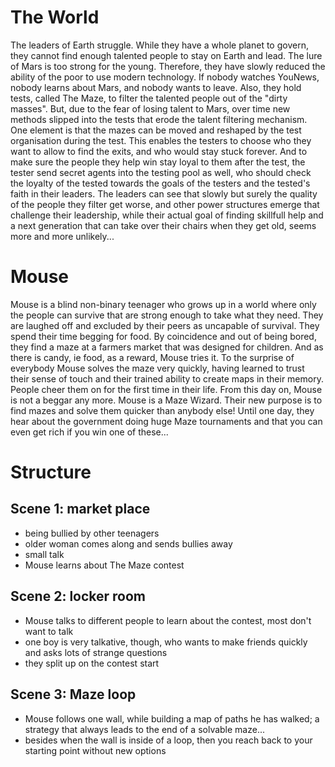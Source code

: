 # The World
The leaders of Earth struggle. While they have a whole planet to govern, they cannot find enough talented people to stay on Earth and lead. The lure of Mars is too strong for the young.
Therefore, they have slowly reduced the ability of the poor to use modern technology. If nobody watches YouNews, nobody learns about Mars, and nobody wants to leave.
Also, they hold tests, called The Maze, to filter the talented people out of the "dirty masses". But, due to the fear of losing talent to Mars, over time new methods slipped into the tests that erode the talent filtering mechanism. One element is that the mazes can be moved and reshaped by the test organisation during the test. This enables the testers to choose who they want to allow to find the exits, and who would stay stuck forever.
And to make sure the people they help win stay loyal to them after the test, the tester send secret agents into the testing pool as well, who should check the loyalty of the tested towards the goals of the testers and the tested's faith in their leaders.
The leaders can see that slowly but surely the quality of the people they filter get worse, and other power structures emerge that challenge their leadership, while their actual goal of finding skillfull help and a next generation that can take over their chairs when they get old, seems more and more unlikely...

# Mouse

Mouse is a blind non-binary teenager who grows up in a world where only the people can survive that are strong enough to take what they need. They are laughed off and excluded by their peers as uncapable of survival. They spend their time begging for food. By coincidence and out of being bored, they find a maze at a farmers market that was designed for children. And as there is candy, ie food, as a reward, Mouse tries it. To the surprise of everybody Mouse solves the maze very quickly, having learned to trust their sense of touch and their trained ability to create maps in their memory. People cheer them on for the first time in their life. From this day on, Mouse is not a beggar any more. Mouse is a Maze Wizard. Their new purpose is to find mazes and solve them quicker than anybody else!
Until one day, they hear about the government doing huge Maze tournaments and that you can even get rich if you win one of these...

# Structure

## Scene 1: market place
 - being bullied by other teenagers 
 - older woman comes along and sends bullies away
 - small talk
 - Mouse learns about The Maze contest
## Scene 2: locker room
 - Mouse talks to different people to learn about the contest, most don't want to talk
 - one boy is very talkative, though, who wants to make friends quickly and asks lots of strange questions
 - they split up on the contest start
## Scene 3: Maze loop
 - Mouse follows one wall, while building a map of paths he has walked; a strategy that always leads to the end of a solvable maze...
 - besides when the wall is inside of a loop, then you reach back to your starting point without new options